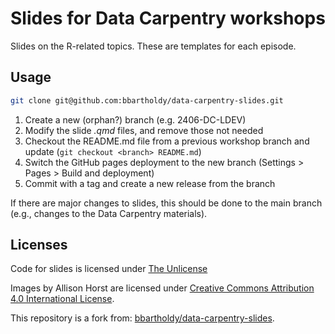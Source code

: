 # Slides for Data Carpentry workshops

Slides on the R-related topics. These are templates for each episode.

## Usage

```sh
git clone git@github.com:bbartholdy/data-carpentry-slides.git
```

1. Create a new (orphan?) branch (e.g. 2406-DC-LDEV)
2. Modify the slide *.qmd* files, and remove those not needed
3. Checkout the README.md file from a previous workshop branch and update (`git checkout <branch> README.md`)
4. Switch the GitHub pages deployment to the new branch (Settings > Pages > Build and deployment)
5. Commit with a tag and create a new release from the branch

If there are major changes to slides, this should be done to the main
branch (e.g., changes to the Data Carpentry materials).

## Licenses

Code for slides is licensed under [The Unlicense](LICENSE)

Images by Allison Horst are licensed under [Creative Commons Attribution 4.0 International License](https://creativecommons.org/licenses/by/4.0/legalcode.en).

This repository is a fork from: [bbartholdy/data-carpentry-slides](https://github.com/bbartholdy/data-carpentry-slides). 
